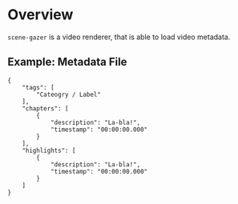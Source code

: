 
# Overview

`scene-gazer` is a video renderer, that is able to load video metadata.

## Example: Metadata File

```
{
    "tags": [
        "Cateogry / Label"
    ],
    "chapters": [
        {
            "description": "La-bla!",
            "timestamp": "00:00:00.000"
        }
    ],
    "highlights": [
        {
            "description": "La-bla!",
            "timestamp": "00:00:00.000"
        }
    ]
}
```
